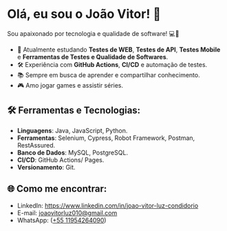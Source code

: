# Olá, eu sou o João Vitor! 👋

Sou apaixonado por tecnologia e qualidade de software! 💻🚀

- 🌟 Atualmente estudando **Testes de WEB**, **Testes de API**, **Testes Mobile** e **Ferramentas de Testes e Qualidade de Softwares**.
- 🛠️ Experiência com **GitHub Actions**, **CI/CD** e automação de testes.
- 📚 Sempre em busca de aprender e compartilhar conhecimento.
- 🎮 Amo jogar games e assistir séries.

## 🛠️ Ferramentas e Tecnologias:
- **Linguagens**: Java, JavaScript, Python.
- **Ferramentas**: Selenium, Cypress, Robot Framework, Postman, RestAssured.
- **Banco de Dados**: MySQL, PostgreSQL.
- **CI/CD**: GitHub Actions/ Pages.
- **Versionamento**: Git.

## 🌐 Como me encontrar:
- LinkedIn: https://www.linkedin.com/in/joao-vitor-luz-condidorio
- E-mail: joaovitorluz010@gmail.com
- WhatsApp: ([+55 11954264090](https://api.whatsapp.com/send/?phone=5511954264090&text&type=phone_number&app_absent=0))


